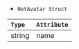* `NetAvatar Struct`

|`Type`        |`Attribute`  |
| :-           | :-          |
| string       | name        |